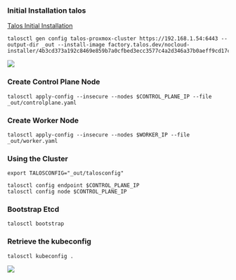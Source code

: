 ### Initial Installation talos

[Talos Initial Installation](https://factory.talos.dev/?arch=amd64&board=undefined&cmdline-set=true&extensions=-&extensions=siderolabs%2Fi915&extensions=siderolabs%2Fintel-ucode&platform=nocloud&secureboot=undefined&target=cloud&version=1.10.4)

```
talosctl gen config talos-proxmox-cluster https://192.168.1.54:6443 --output-dir _out --install-image factory.talos.dev/nocloud-installer/4b3cd373a192c8469e859b7a0cfbed3ecc3577c4a2d346a37b0aeff9cd17cdb0:v1.10.4
```

![](/images/Screenshot%202025-06-26%20at%2012.15.29 PM.png)

### Create Control Plane Node

```
talosctl apply-config --insecure --nodes $CONTROL_PLANE_IP --file _out/controlplane.yaml
```

### Create Worker Node

```
talosctl apply-config --insecure --nodes $WORKER_IP --file _out/worker.yaml

```

### Using the Cluster

```
export TALOSCONFIG="_out/talosconfig"
```

```
talosctl config endpoint $CONTROL_PLANE_IP
talosctl config node $CONTROL_PLANE_IP
```

### Bootstrap Etcd
```
talosctl bootstrap

```
### Retrieve the kubeconfig

```
talosctl kubeconfig .

```

![](/images/Screenshot%202025-06-26%20at%2012.40.04 PM.png)

